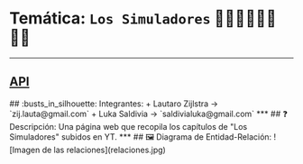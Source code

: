 # Temática: `Los Simuladores` 🕵️‍♂️🕵️‍♂️🕵️‍♂️🕵️‍♂️
***

<h2><a href="https://github.com/LukaSaldivia/simuladores-api">API</a></h2>
## :busts_in_silhouette: Integrantes:
+ Lautaro Zijlstra  -> `zij.lauta@gmail.com`
+ Luka Saldivia  -> `saldivialuka@gmail.com`
***
## ❓ Descripción:
Una página web que recopila los capítulos de "Los Simuladores" subidos en YT.
***
## 🖼️ Diagrama de Entidad-Relación:
![Imagen de las relaciones](relaciones.jpg) 


